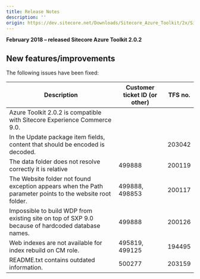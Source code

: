 ```yaml
---
title: Release Notes
description: ''
origin: https://dev.sitecore.net/Downloads/Sitecore_Azure_Toolkit/2x/Sitecore_Azure_Toolkit_202/Release_Notes
---
```


**February 2018 – released Sitecore Azure Toolkit 2.0.2**

## New features/improvements

The following issues have been fixed:

 | Description | Customer ticket ID (or other) | TFS no. |
 | --- | --- | --- |
 | ​Azure Toolkit 2.0.2 is compatible with Sitecore Experience Commerce 9.0. |  |  |
 | ​​In the Update package item fields, content that should be encoded is decoded. |  | 203042 |
 | The data folder does not resolve correctly it is relative | 499888 | 200119 |
 | The Website folder not found exception appears when the Path parameter points to the website root folder.​ | 499888, 498853 | 200117 |
 | Impossible to build WDP from existing site on top of SXP 9.0 because of hardcoded database names.​​ | 499888 | 200126 |
 | Web indexes are not available for index rebuild on CM role. | 495819, 499125 | 194495 |
 | README.txt contains outdated information. | 500277 | 203159 |